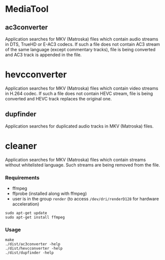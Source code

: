 # MediaTool

## ac3converter

Application searches for MKV (Matroska) files which contain audio streams
in DTS, TrueHD or E-AC3 codecs. If such a file does not contain AC3 stream
of the same language (except commentary tracks), file is being converted
and AC3 track is appended in the file.

# hevcconverter

Application searches for MKV (Matroska) files which contain video streams
in H.264 codec. If such a file does not contain HEVC stream, file is being
converted and HEVC track replaces the original one.

## dupfinder

Application searches for duplicated audio tracks in MKV (Matroska) files.

# cleaner

Application searches for MKV (Matroska) files which contain streams
without whitelisted language. Such streams are being removed from the file.

### Requirements

* ffmpeg
* ffprobe (installed along with ffmpeg)
* user is in the group `render` (to access `/dev/dri/renderD128` for hardware acceleration)

```shell
sudo apt-get update
sudo apt-get install ffmpeg
```

### Usage

```
make
./dist/ac3converter -help
./dist/hevcconverter -help
./dist/dupfinder -help
```

